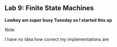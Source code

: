 ## Lab 9: Finite State Machines ##

**Lowkey am super busy Tuesday so I started this up**

>[!NOTE]
>I have no idea how correct my implementations are 